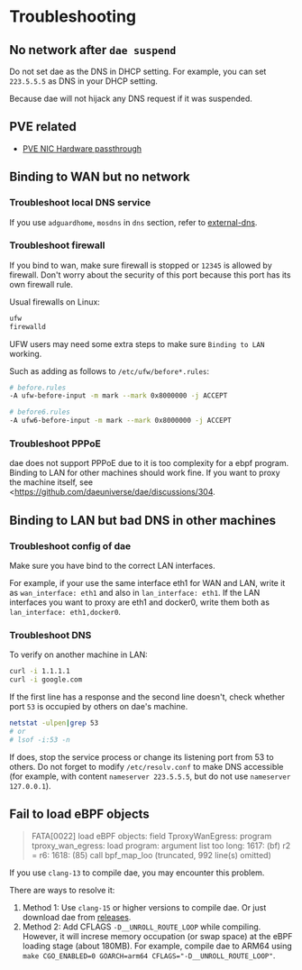 # Troubleshooting

## No network after `dae suspend`

Do not set dae as the DNS in DHCP setting. For example, you can set `223.5.5.5` as DNS in your DHCP setting.

Because dae will not hijack any DNS request if it was suspended.

## PVE related

- [PVE NIC Hardware passthrough](https://github.com/daeuniverse/dae/issues/43)

## Binding to WAN but no network

### Troubleshoot local DNS service

If you use `adguardhome`, `mosdns` in `dns` section, refer to [external-dns](configuration/external-dns.md).

### Troubleshoot firewall

If you bind to wan, make sure firewall is stopped or `12345` is allowed by firewall. Don't worry about the security of this port because this port has its own firewall rule.

Usual firewalls on Linux:

```bash
ufw
firewalld
```

UFW users may need some extra steps to make sure `Binding to LAN` working.

Such as adding as follows to `/etc/ufw/before*.rules`:

```bash
# before.rules
-A ufw-before-input -m mark --mark 0x8000000 -j ACCEPT

# before6.rules
-A ufw6-before-input -m mark --mark 0x8000000 -j ACCEPT
```

### Troubleshoot PPPoE

dae does not support PPPoE due to it is too complexity for a ebpf program. Binding to LAN for other machines should work fine. If you want to proxy the machine itself, see <<https://github.com/daeuniverse/dae/discussions/304>.

## Binding to LAN but bad DNS in other machines

### Troubleshoot config of dae

Make sure you have bind to the correct LAN interfaces.

For example, if your use the same interface eth1 for WAN and LAN, write it as `wan_interface: eth1` and also in `lan_interface: eth1`. If the LAN interfaces you want to proxy are eth1 and docker0, write them both as `lan_interface: eth1,docker0`.

### Troubleshoot DNS

To verify on another machine in LAN:

```bash
curl -i 1.1.1.1
curl -i google.com
```

If the first line has a response and the second line doesn't, check whether port `53` is occupied by others on dae's machine.

```bash
netstat -ulpen|grep 53
# or
# lsof -i:53 -n
```

If does, stop the service process or change its listening port from 53 to others. Do not forget to modify `/etc/resolv.conf` to make DNS accessible (for example, with content `nameserver 223.5.5.5`, but do not use `nameserver 127.0.0.1`).

## Fail to load eBPF objects

> FATA[0022] load eBPF objects: field TproxyWanEgress: program tproxy_wan_egress: load program: argument list too long: 1617: (bf) r2 = r6: 1618: (85) call bpf_map_loo (truncated, 992 line(s) omitted)

If you use `clang-13` to compile dae, you may encounter this problem.

There are ways to resolve it:

1. Method 1: Use `clang-15` or higher versions to compile dae. Or just download dae from [releases](https://github.com/daeuniverse/dae/releases).
2. Method 2: Add CFLAGS `-D__UNROLL_ROUTE_LOOP` while compiling. However, it will increse memory occupation (or swap space) at the eBPF loading stage (about 180MB). For example, compile dae to ARM64 using `make CGO_ENABLED=0 GOARCH=arm64 CFLAGS="-D__UNROLL_ROUTE_LOOP"`.
